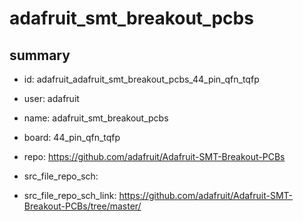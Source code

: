 # adafruit_smt_breakout_pcbs
 
## summary 
* id: adafruit_adafruit_smt_breakout_pcbs_44_pin_qfn_tqfp
* user: adafruit
* name: adafruit_smt_breakout_pcbs
* board: 44_pin_qfn_tqfp
* repo: https://github.com/adafruit/Adafruit-SMT-Breakout-PCBs



* src_file_repo_sch: 
* src_file_repo_sch_link: https://github.com/adafruit/Adafruit-SMT-Breakout-PCBs/tree/master/






